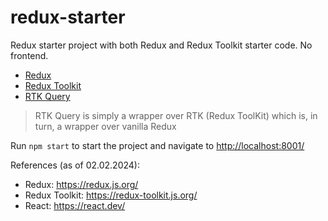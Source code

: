 # redux-starter

 Redux starter project with both Redux and Redux Toolkit starter code. No frontend.

- [Redux](src/store-redux/)
- [Redux Toolkit](src/store-redux-toolkit/)
- [RTK Query](src/store)

> RTK Query is simply a wrapper over RTK (Redux ToolKit) which is, in turn, a wrapper over vanilla Redux

Run `npm start` to start the project and navigate to <http://localhost:8001/>

References (as of 02.02.2024):

- Redux: <https://redux.js.org/>
- Redux Toolkit: <https://redux-toolkit.js.org/>
- React: <https://react.dev/>
